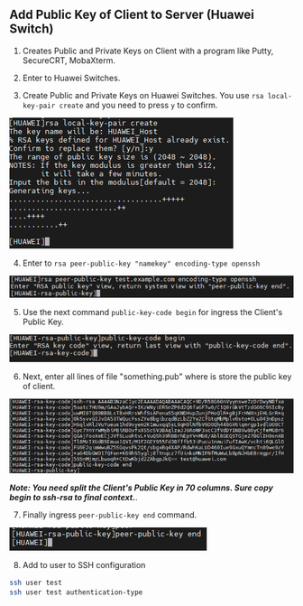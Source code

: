 Add Public Key of Client to Server (Huawei Switch)
---


1. Creates Public and Private Keys on Client with a program like Putty, SecureCRT, MobaXterm.

2. Enter to Huawei Switches.

3. Create Public and Private Keys on Huawei Switches. You use `rsa local-key-pair create` and you need to press `y` to confirm.

  ![png](./images/rsa_create.png)

4. Enter to `rsa peer-public-key "namekey" encoding-type openssh`

  ![png](./images/enter-peer-public.png)

5. Use the next command `public-key-code begin` for ingress the Client's Public Key.

  ![png](./images/pubickey.png)

6. Next, enter all lines of file "something.pub" where is store the public key of client.

  ![png](./images/publickeyclient.png)

  ***Note: You need split the Client's Public Key in 70 columns. Sure copy begin to ssh-rsa to final context.***.

7. Finally ingress `peer-public-key end` command.

  ![png](./images/exitpublickey.png)


8. Add to user to SSH configuration
```sh
ssh user test
ssh user test authentication-type
```
